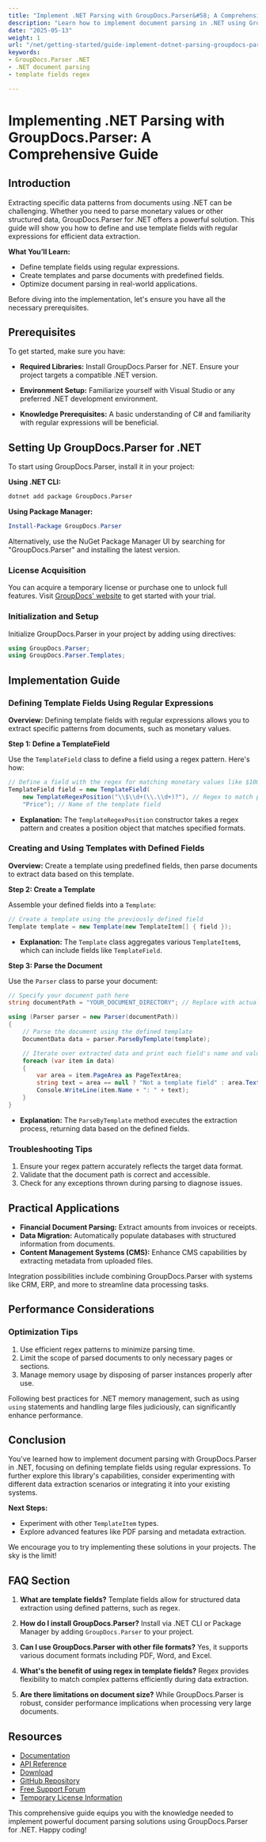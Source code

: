```yaml
---
title: "Implement .NET Parsing with GroupDocs.Parser&#58; A Comprehensive Guide"
description: "Learn how to implement document parsing in .NET using GroupDocs.Parser. This guide covers template fields, regex patterns, and real-world applications."
date: "2025-05-13"
weight: 1
url: "/net/getting-started/guide-implement-dotnet-parsing-groupdocs-parser/"
keywords:
- GroupDocs.Parser .NET
- .NET document parsing
- template fields regex

---
```



# Implementing .NET Parsing with GroupDocs.Parser: A Comprehensive Guide

## Introduction

Extracting specific data patterns from documents using .NET can be challenging. Whether you need to parse monetary values or other structured data, GroupDocs.Parser for .NET offers a powerful solution. This guide will show you how to define and use template fields with regular expressions for efficient data extraction.

**What You’ll Learn:**
- Define template fields using regular expressions.
- Create templates and parse documents with predefined fields.
- Optimize document parsing in real-world applications.

Before diving into the implementation, let's ensure you have all the necessary prerequisites.

## Prerequisites

To get started, make sure you have:

- **Required Libraries:** Install GroupDocs.Parser for .NET. Ensure your project targets a compatible .NET version.
  
- **Environment Setup:** Familiarize yourself with Visual Studio or any preferred .NET development environment.
  
- **Knowledge Prerequisites:** A basic understanding of C# and familiarity with regular expressions will be beneficial.

## Setting Up GroupDocs.Parser for .NET

To start using GroupDocs.Parser, install it in your project:

**Using .NET CLI:**
```bash
dotnet add package GroupDocs.Parser
```

**Using Package Manager:**
```powershell
Install-Package GroupDocs.Parser
```

Alternatively, use the NuGet Package Manager UI by searching for "GroupDocs.Parser" and installing the latest version.

### License Acquisition

You can acquire a temporary license or purchase one to unlock full features. Visit [GroupDocs' website](https://purchase.groupdocs.com/temporary-license) to get started with your trial.

### Initialization and Setup

Initialize GroupDocs.Parser in your project by adding using directives:

```csharp
using GroupDocs.Parser;
using GroupDocs.Parser.Templates;
```

## Implementation Guide

### Defining Template Fields Using Regular Expressions

**Overview:**
Defining template fields with regular expressions allows you to extract specific patterns from documents, such as monetary values.

**Step 1: Define a TemplateField**

Use the `TemplateField` class to define a field using a regex pattern. Here's how:

```csharp
// Define a field with the regex for matching monetary values like $100.50
TemplateField field = new TemplateField(
    new TemplateRegexPosition("\\$\\d+(\\.\\d+)?"), // Regex to match patterns like $100 or $100.50
    "Price"); // Name of the template field
```

- **Explanation:** The `TemplateRegexPosition` constructor takes a regex pattern and creates a position object that matches specified formats.

### Creating and Using Templates with Defined Fields

**Overview:**
Create a template using predefined fields, then parse documents to extract data based on this template.

**Step 2: Create a Template**

Assemble your defined fields into a `Template`:

```csharp
// Create a template using the previously defined field
Template template = new Template(new TemplateItem[] { field });
```

- **Explanation:** The `Template` class aggregates various `TemplateItem`s, which can include fields like `TemplateField`.

**Step 3: Parse the Document**

Use the `Parser` class to parse your document:

```csharp
// Specify your document path here
string documentPath = "YOUR_DOCUMENT_DIRECTORY"; // Replace with actual file path if needed

using (Parser parser = new Parser(documentPath))
{
    // Parse the document using the defined template
    DocumentData data = parser.ParseByTemplate(template);

    // Iterate over extracted data and print each field's name and value
    foreach (var item in data)
    {
        var area = item.PageArea as PageTextArea;
        string text = area == null ? "Not a template field" : area.Text;
        Console.WriteLine(item.Name + ": " + text);
    }
}
```

- **Explanation:** The `ParseByTemplate` method executes the extraction process, returning data based on the defined fields.

### Troubleshooting Tips

1. Ensure your regex pattern accurately reflects the target data format.
2. Validate that the document path is correct and accessible.
3. Check for any exceptions thrown during parsing to diagnose issues.

## Practical Applications

- **Financial Document Parsing:** Extract amounts from invoices or receipts.
- **Data Migration:** Automatically populate databases with structured information from documents.
- **Content Management Systems (CMS):** Enhance CMS capabilities by extracting metadata from uploaded files.

Integration possibilities include combining GroupDocs.Parser with systems like CRM, ERP, and more to streamline data processing tasks.

## Performance Considerations

### Optimization Tips

1. Use efficient regex patterns to minimize parsing time.
2. Limit the scope of parsed documents to only necessary pages or sections.
3. Manage memory usage by disposing of parser instances properly after use.

Following best practices for .NET memory management, such as using `using` statements and handling large files judiciously, can significantly enhance performance.

## Conclusion

You've learned how to implement document parsing with GroupDocs.Parser in .NET, focusing on defining template fields using regular expressions. To further explore this library's capabilities, consider experimenting with different data extraction scenarios or integrating it into your existing systems.

**Next Steps:**
- Experiment with other `TemplateItem` types.
- Explore advanced features like PDF parsing and metadata extraction.

We encourage you to try implementing these solutions in your projects. The sky is the limit!

## FAQ Section

1. **What are template fields?**
   Template fields allow for structured data extraction using defined patterns, such as regex.

2. **How do I install GroupDocs.Parser?**
   Install via .NET CLI or Package Manager by adding `GroupDocs.Parser` to your project.

3. **Can I use GroupDocs.Parser with other file formats?**
   Yes, it supports various document formats including PDF, Word, and Excel.

4. **What's the benefit of using regex in template fields?**
   Regex provides flexibility to match complex patterns efficiently during data extraction.

5. **Are there limitations on document size?**
   While GroupDocs.Parser is robust, consider performance implications when processing very large documents.

## Resources

- [Documentation](https://docs.groupdocs.com/parser/net/)
- [API Reference](https://reference.groupdocs.com/parser/net)
- [Download](https://releases.groupdocs.com/parser/net/)
- [GitHub Repository](https://github.com/groupdocs-parser/GroupDocs.Parser-for-.NET)
- [Free Support Forum](https://forum.groupdocs.com/c/parser/10)
- [Temporary License Information](https://purchase.groupdocs.com/temporary-license)

This comprehensive guide equips you with the knowledge needed to implement powerful document parsing solutions using GroupDocs.Parser for .NET. Happy coding!

